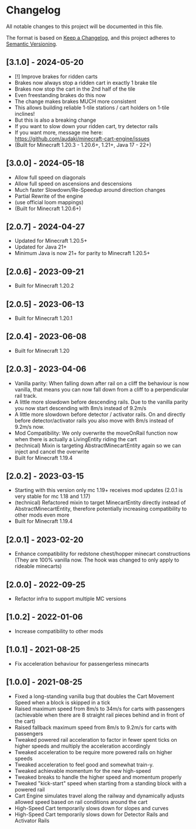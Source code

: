 # Changelog

All notable changes to this project will be documented in this file.

The format is based on [Keep a Changelog](https://keepachangelog.com/en/1.0.0/),
and this project adheres to [Semantic Versioning](https://semver.org/spec/v2.0.0.html).

## [3.1.0] - 2024-05-20
- [!] Improve brakes for ridden carts
- Brakes now always stop a ridden cart in exactly 1 brake tile
- Brakes now stop the cart in the 2nd half of the tile
- Even freestanding brakes do this now
- The change makes brakes MUCH more consistent
- This allows building reliable 1-tile stations / cart holders on 1-tile inclines!
- But this is also a breaking change
- If you want to slow down your ridden cart, try detector rails
- If you want more, message me here: https://github.com/audaki/minecraft-cart-engine/issues
- (Built for Minecraft 1.20.3 - 1.20.6+, 1.21+, Java 17 - 22+)

## [3.0.0] - 2024-05-18
- Allow full speed on diagonals
- Allow full speed on ascensions and descensions
- Much faster Slowdown/Re-Speedup around direction changes
- Partial Rewrite of the engine
- (use official loom mappings)
- (Built for Minecraft 1.20.6+)

## [2.0.7] - 2024-04-27
- Updated for Minecraft 1.20.5+
- Updated for Java 21+
- Minimum Java is now 21+ for parity to Minecraft 1.20.5+

## [2.0.6] - 2023-09-21
- Built for Minecraft 1.20.2

## [2.0.5] - 2023-06-13
- Built for Minecraft 1.20.1

## [2.0.4] - 2023-06-08
- Built for Minecraft 1.20

## [2.0.3] - 2023-04-06
- Vanilla parity: When falling down after rail on a cliff the behaviour is now vanilla, that means you can now fall down from a cliff to a perpendicular rail track.
- A little more slowdown before descending rails. Due to the vanilla parity you now start descending with 8m/s instead of 9.2m/s
- A little more slowdown before detector / activator rails. On and directly before detector/activator rails you also move with 8m/s instead of 9.2m/s now. 
- Mod Compatibility: We only overwrite the moveOnRail function now when there is actually a LivingEntity riding the cart
- (technical) Mixin is targeting AbstractMinecartEntity again so we can inject and cancel the overwrite
- Built for Minecraft 1.19.4

## [2.0.2] - 2023-03-15
- Starting with this version only mc 1.19+ receives mod updates (2.0.1 is very stable for mc 1.18 and 1.17)
- (technical) Refactored mixin to target MinecartEntity directly instead of AbstractMinecartEntity, therefore potentially increasing compatibility to other mods even more
- Built for Minecraft 1.19.4

## [2.0.1] - 2023-02-20
- Enhance compatibility for redstone chest/hopper minecart constructions (They are 100% vanilla now. The hook was changed to only apply to rideable minecarts)

## [2.0.0] - 2022-09-25
- Refactor infra to support multiple MC versions

## [1.0.2] - 2022-01-06
- Increase compatibility to other mods

## [1.0.1] - 2021-08-25
- Fix acceleration behaviour for passengerless minecarts

## [1.0.0] - 2021-08-25
- Fixed a long-standing vanilla bug that doubles the Cart Movement Speed when a block is skipped in a tick
- Raised maximum speed from 8m/s to 34m/s for carts with passengers (achievable when there are 8 straight rail
  pieces behind and in front of the cart)
- Raised fallback maximum speed from 8m/s to 9.2m/s for carts with passengers
- Tweaked powered rail acceleration to factor in fewer spent ticks on higher speeds and multiply the acceleration accordingly
- Tweaked acceleration to be require more powered rails on higher speeds
- Tweaked acceleration to feel good and somewhat train-y.
- Tweaked achievable momentum for the new high-speed
- Tweaked breaks to handle the higher speed and momentum properly
- Tweaked "kick-start" speed when starting from a standing block with a powered rail
- Cart Engine simulates travel along the railway and dynamically adjusts allowed speed based on rail conditions around the cart
- High-Speed Cart temporarily slows down for slopes and curves
- High-Speed Cart temporarily slows down for Detector Rails and Activator Rails
